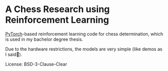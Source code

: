 # A Chess Research using Reinforcement Learning

[PyTorch](https://pytorch.org)-based reinforcement learning code for chess determination, which is used in my bachelor degree thesis.

Due to the hardware restrictions, the models are very simple (like demos as I said🙊).

License: BSD-3-Clause-Clear
